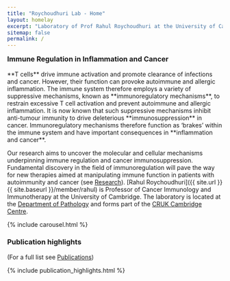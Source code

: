 ```yaml
---
title: "Roychoudhuri Lab - Home"
layout: homelay
excerpt: "Laboratory of Prof Rahul Roychoudhuri at the University of Cambridge."
sitemap: false
permalink: /
---
```

<h3 style="margin-top:0px">Immune Regulation in Inflammation and Cancer</h3> 
**T cells** drive immune activation and promote clearance of infections and cancer. However, their function can provoke autoimmune and allergic inflammation. The immune system therefore employs a variety of suppressive mechanisms, known as **immunoregulatory mechanisms**, to restrain excessive T cell activation and prevent autoimmune and allergic inflammation. It is now known that such suppressive mechanisms inhibit anti-tumour immunity to drive deleterious **immunosuppression** in cancer. Immunoregulatory mechanisms therefore function as ‘brakes’ within the immune system and have important consequences in **inflammation and cancer**. 

Our research aims to uncover the molecular and cellular mechanisms underpinning immune regulation and cancer immunosuppression. Fundamental discovery in the field of immunoregulation will pave the way for new therapies aimed at manipulating immune function in patients with autoimmunity and cancer (see [Research](research)). [Rahul Roychoudhuri]({{ site.url }}{{ site.baseurl }}/member/rahul) is Professor of Cancer Immunology and Immunotherapy at the University of Cambridge. The laboratory is located at the [Department of Pathology](https://www.path.cam.ac.uk/) and forms part of the [CRUK Cambridge Centre](https://crukcambridgecentre.org.uk/). 

{% include carousel.html %}
### Publication highlights
(For a full list see [Publications](publications))
<div id="gridid">
{% include publication_highlights.html %}
</div>
<p> &nbsp; </p>


